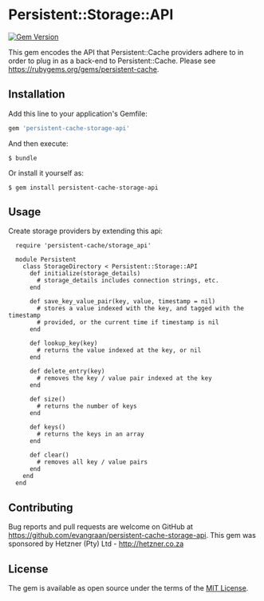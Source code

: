 # Persistent::Storage::API

[![Gem Version](https://badge.fury.io/rb/persistent-cache-storage-api.png)](https://badge.fury.io/rb/persistent-cache-storage-api)

This gem encodes the API that Persistent::Cache providers adhere to in order to plug in as a back-end to Persistent::Cache. Please see https://rubygems.org/gems/persistent-cache.

## Installation

Add this line to your application's Gemfile:

```ruby
gem 'persistent-cache-storage-api'
```

And then execute:

    $ bundle

Or install it yourself as:

    $ gem install persistent-cache-storage-api

## Usage

Create storage providers by extending this api:

```
  require 'persistent-cache/storage_api'

  module Persistent
    class StorageDirectory < Persistent::Storage::API
      def initialize(storage_details)
        # storage_details includes connection strings, etc.
      end

      def save_key_value_pair(key, value, timestamp = nil)
        # stores a value indexed with the key, and tagged with the timestamp
        # provided, or the current time if timestamp is nil
      end

      def lookup_key(key)
        # returns the value indexed at the key, or nil
      end

      def delete_entry(key)
        # removes the key / value pair indexed at the key
      end

      def size()
        # returns the number of keys
      end

      def keys()
        # returns the keys in an array
      end

      def clear()
        # removes all key / value pairs
      end
    end
  end
```

## Contributing

Bug reports and pull requests are welcome on GitHub at https://github.com/evangraan/persistent-cache-storage-api. This gem was sponsored by Hetzner (Pty) Ltd - http://hetzner.co.za

## License

The gem is available as open source under the terms of the [MIT License](http://opensource.org/licenses/MIT).

